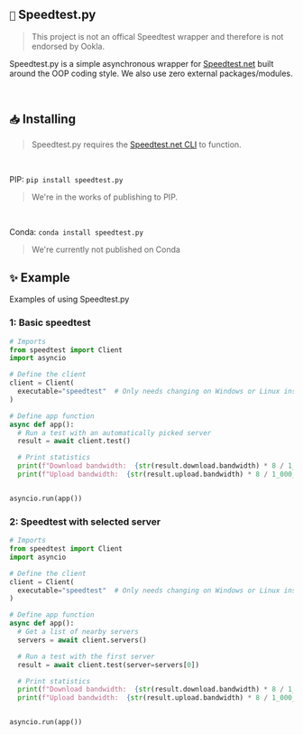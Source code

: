 ## `🛜` Speedtest.py
> This project is not an offical Speedtest wrapper and therefore is not endorsed by Ookla.

Speedtest.py is a simple asynchronous wrapper for [Speedtest.net](https://www.speedtest.net/) built around the OOP coding style. We also use zero external packages/modules.

<br>

## `📥` Installing
> Speedtest.py requires the [Speedtest.net CLI](https://www.speedtest.net/apps/cli) to function.

<br>

PIP: `pip install speedtest.py`
> We're in the works of publishing to PIP.

<br>

Conda: `conda install speedtest.py`
> We're currently not published on Conda

## `✨` Example
Examples of using Speedtest.py

### 1: Basic speedtest
```python
# Imports
from speedtest import Client
import asyncio

# Define the client
client = Client(
  executable="speedtest"  # Only needs changing on Windows or Linux installs that have a different executable/command name.
)

# Define app function
async def app():
  # Run a test with an automatically picked server
  result = await client.test()

  # Print statistics
  print(f"Download bandwidth:  {str(result.download.bandwidth) * 8 / 1_000_000:.2f} Mbps")
  print(f"Upload bandwidth:  {str(result.upload.bandwidth) * 8 / 1_000_000:.2f} Mbps")


asyncio.run(app())
```

### 2: Speedtest with selected server
```python
# Imports
from speedtest import Client
import asyncio

# Define the client
client = Client(
  executable="speedtest"  # Only needs changing on Windows or Linux installs that have a different executable/command name.
)

# Define app function
async def app():
  # Get a list of nearby servers
  servers = await client.servers()

  # Run a test with the first server
  result = await client.test(server=servers[0])

  # Print statistics
  print(f"Download bandwidth:  {str(result.download.bandwidth) * 8 / 1_000_000:.2f} Mbps")
  print(f"Upload bandwidth:  {str(result.upload.bandwidth) * 8 / 1_000_000:.2f} Mbps")


asyncio.run(app())
```